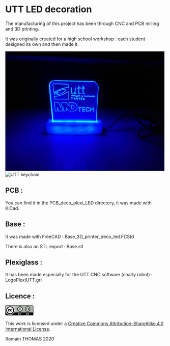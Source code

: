# UTT LED decoration

The manufacturing of this project has been through CNC and PCB milling and 3D printing.

It was originally created for a high school workshop : each student designed its own and then made it.

<img alt="UTT keychain" src="Image2.JPG" width="500"/>

<img alt="UTT keychain" src="Image1.JPG" width="500"/>

## PCB :

You can find it in the PCB_deco_plexi_LED directory, it was made with KiCad.

## Base :

It was made with FreeCAD : Base_3D_printer_deco_led.FCStd

There is also an STL export : Base.stl

## Plexiglass :

It has been made especially for the UTT CNC software (charly robot) : LogoPlexiUTT.grl

## Licence :

<a rel="license" href="http://creativecommons.org/licenses/by-sa/4.0/"><img alt="Creative Commons License" style="border-width:0" src="../CCimage.png" /></a>

This work is licensed under a <a rel="license" href="http://creativecommons.org/licenses/by-sa/4.0/">Creative Commons Attribution-ShareAlike 4.0 International License</a>.

Romain THOMAS 2020